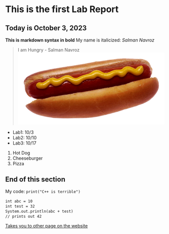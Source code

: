 # This is the first Lab Report
## Today is October 3, 2023

**This is markdown syntax in bold** My name is italicized: *Salman Navroz*

> I am Hungry - Salman Navroz
![Image](HOTDOG.png)

- Lab1: 10/3
- Lab2: 10/10
- Lab3: 10/17

1. Hot Dog
2. Cheeseburger
3. Pizza

End of this section
---

My code: `print("C++ is terrible")`

```
int abc = 10
int test = 32
System.out.println(abc + test)
// prints out 42
```

[Takes you to other page on the website](https://snavroz.github.io/cse15l-lab-reports/labpage.html)


